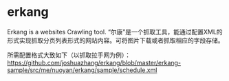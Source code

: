 erkang
======

Erkang is a websites Crawling tool.
“尔康”是一个抓取工具，能通过配置XML的形式实现抓取分页列表形式的网站内容。可将图片下载或者抓取相应的字段存储。

所需配置格式大致如下（以抓取拉手网为例）：
https://github.com/joshuazhang/erkang/blob/master/erkang-sample/src/me/nuoyan/erkang/sample/schedule.xml
